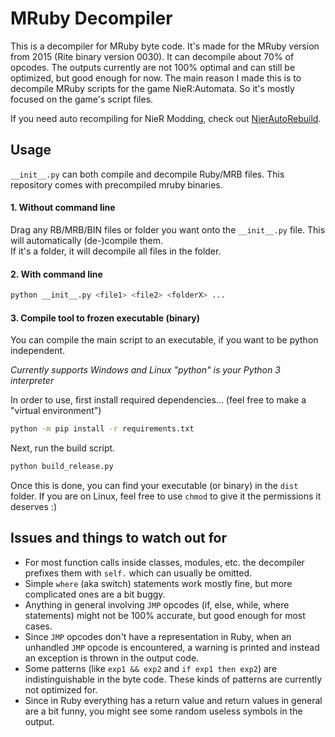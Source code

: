 # MRuby Decompiler

This is a decompiler for MRuby byte code. It's made for the MRuby version from 2015
(Rite binary version 0030). It can decompile about 70% of opcodes. The outputs
currently are not 100% optimal and can still be optimized, but good enough for now.
The main reason I made this is to decompile MRuby scripts for the game NieR:Automata.
So it's mostly focused on the game's script files.

If you need auto recompiling for NieR Modding, check out [NierAutoRebuild](https://github.com/ArthurHeitmann/NierAutoRebuild).

## Usage

`__init__.py` can both compile and decompile Ruby/MRB files. This repository comes with precompiled mruby binaries.

#### 1. Without command line

Drag any RB/MRB/BIN files or folder you want onto the `__init__.py` file. This will automatically (de-)compile them.  
If it's a folder, it will decompile all files in the folder.

#### 2. With command line

```bash
python __init__.py <file1> <file2> <folderX> ...
```

#### 3. Compile tool to frozen executable (binary)

You can compile the main script to an executable, if you want to be python independent.

*Currently supports Windows and Linux*
*"python" is your Python 3 interpreter*

In order to use, first install required dependencies... (feel free to make a "virtual environment")
```bash
python -m pip install -r requirements.txt
```

Next, run the build script.
```bash
python build_release.py
```

Once this is done, you can find your executable (or binary) in the `dist` folder.
If you are on Linux, feel free to use `chmod` to give it the permissions it deserves :) 

## Issues and things to watch out for

- For most function calls inside classes, modules, etc. the decompiler prefixes them with `self.` which can usually be omitted.
- Simple `where` (aka switch) statements work mostly fine, but more complicated ones are a bit buggy.
- Anything in general involving `JMP` opcodes (if, else, while, where statements) might not be 100% accurate, but good enough for most cases.
- Since `JMP` opcodes don't have a representation in Ruby, when an unhandled `JMP` opcode is encountered, a warning is printed and instead an exception is thrown in the output code.
- Some patterns (like `exp1 && exp2` and `if exp1 then exp2`) are indistinguishable in the byte code. These kinds of patterns are currently not optimized for.
- Since in Ruby everything has a return value and return values in general are a bit funny, you might see some random useless symbols in the output.
